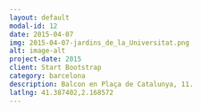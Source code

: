 ```yaml
---
layout: default
modal-id: 12
date: 2015-04-07
img: 2015-04-07-jardins_de_la_Universitat.png
alt: image-alt
project-date: 2015
client: Start Bootstrap
category: barcelona
description: Balcon en Plaça de Catalunya, 11.
latlng: 41.387402,2.168572
---
```

